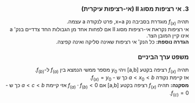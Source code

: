 <style>
    html {
        direction: rtl;
    }
    eqn, table, .katex {
        direction: ltr;
    }
</style>
### 3. אי רציפות מסוג II (אי-רציפות עיקרית)
תהיה $f_{(x)}$ מוגדרת בסביבה נק x=a, פרט לנקודה a עצמה.  
אי רציפות נקראת אי-רציפות מסוג II אם לפחות אחד מן הגבולות החד צדדיים בנק' a אינו קיין המובן הצר.  
**הגדרה נוספת:** כל הנק' אי רציפות שאינה סליקה ואינה קפיצה.  

### משפט ערך הביניים
תהיה $f_{(x)}$ רציפה בקטע [a,b] ויהי $y_0$ מספר ממשי הנמצא בין $f_{(a)}$ ל-$f_{(b)}$.  
אז קיימת נקודה $a<x_0<b$ כך ש - $f_{(x)}=y_0$.  
**מסקנה:** תהיה $f_{(x)}$ רציפה בקטע [a,b] אם $f_{(a)}\cdot f_{(b)}<0$ אזי קיימת $a<c<b$ כך ש - $f_{(c)}=0$.  